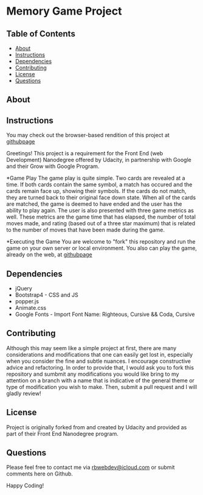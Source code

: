 # Memory Game Project

## Table of Contents

* [About](#about)
* [Instructions](#instructions)
* [Dependencies](#dependencies)
* [Contributing](#contributing)
* [License](#license)
* [Questions](#questions)

## About

## Instructions

You may check out the browser-based rendition of this project at [githubpage](https://neodynia.github.io/fend-project-memory-game)

Greetings!
This project is a requirement for the Front End (web Development) Nanodegree offered by Udacity, in partnership with Google and their Grow with Google Program.

\*Game Play
The game play is quite simple. Two cards are revealed at a time. If both cards contain the same symbol, a match has occured and the cards remain face up, showing their symbols. If the cards do not match, they are turned back to their original face down state. When all of the cards are matched, the game is deemed to have ended and the user has the ability to play again. The user is also presented with three game metrics as well. These metrics are the game time that has elapsed, the number of total moves made, and rating (based out of a three star maximum) that is related to the number of moves that have been made during the game.

\*Executing the Game
You are welcome to "fork" this repository and run the game on your own server or local environment. You also can play the game, already on the web, at [githubpage](https://neodynia.github.io/fend-project-memory-game)

## Dependencies

* jQuery
* Bootstrap4 - CSS and JS 
* popper.js
* Animate.css
* Google Fonts - Import Font Name: Righteous, Cursive && Coda, Cursive

## Contributing

Although this may seem like a simple project at first, there are many considerations and modifications that one can easily get lost in, especially when you consider the fine and subtle nuances. I encourage constructive advice and refactoring. In order to provide that, I would ask you to fork this repository and sumbmit any modifications you would like bring to my attention on a branch with a name that is indicative of the general theme or type of modification you wish to make. Then, submit a pull request and I will gladly review!

## License

Project is originally forked from and created by Udacity and provided as part of their Front End Nanodegree program.

## Questions

Please feel free to contact me via rbwebdev@icloud.com or submit comments here on Github.

Happy Coding!
